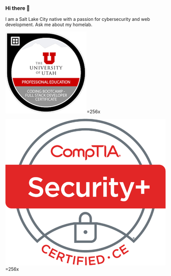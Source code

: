 ### Hi there 👋

<!--
**dotdlew/dotdlew** is a ✨ _special_ ✨ repository because its `README.md` (this file) appears on your GitHub profile.

Here are some ideas to get you started:

- 🔭 I’m currently working on ...
- 🌱 I’m currently learning ...
- 👯 I’m looking to collaborate on ...
- 🤔 I’m looking for help with ...
- 💬 Ask me about ...
- 📫 How to reach me: ...
- 😄 Pronouns: ...
- ⚡ Fun fact: ...

![alt text](https://github.com/dotdlew/dotdlew/blob/main/256x-coding-bootcamp-full-stack-developer-certificate.1.png?raw=true)
-->
I am a Salt Lake City native with a passion for cybersecurity and web development. Ask me about my homelab.

![full stack developer badge](https://raw.githubusercontent.com/dotdlew/dotdlew/main/assets/images/UofU-VIRT-BO-FSF-PT-01-2021-U-B/256x-coding-bootcamp-full-stack-developer-certificate.1.png)=256x

![security plus logo](https://raw.githubusercontent.com/dotdlew/dotdlew/main/assets/images/SecurityPlus%20Certified%20CE/SecurityPlus%20Logo%20Certified%20CE.png)=256x
